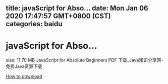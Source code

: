 
title: javaScript for Abso...
date: Mon Jan 06 2020 17:47:57 GMT+0800 (CST)    
categories: baidu
---

# javaScript for Abso...
size: 11.70 MB
 JavaScript for Absolute Beginners PDF 下载_Java知识分享网-免费Java资源下载
 

[How to download](https://bpcam.bemobtrk.com/go/2ceec3aa-1ca2-46d6-b9ff-aaa5c184517c?jno=3261)